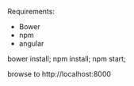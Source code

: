 Requirements:
- Bower
- npm
- angular

bower install; npm install; npm start;

browse to http://localhost:8000
